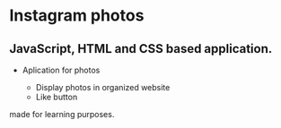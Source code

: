 # Instagram photos

## JavaScript, HTML and CSS based application.

* Aplication for photos

    * Display photos in organized website
    * Like button


made for learning purposes.
